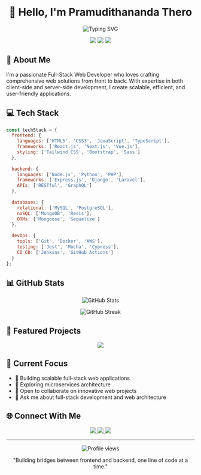 <h1 align="center">👋 Hello, I'm Pramudithananda Thero</h1>
<p align="center">
  <img src="https://readme-typing-svg.herokuapp.com?font=Fira+Code&pause=1000&color=2196F3&center=true&vCenter=true&width=435&lines=Full-Stack+Web+Developer;Backend+Engineer;Frontend+Developer;Database+Expert" alt="Typing SVG" />
</p>

<p align="center">
  <img src="https://img.shields.io/badge/Frontend-Expert-blue?style=for-the-badge&logo=react" />
  <img src="https://img.shields.io/badge/Backend-Specialist-green?style=for-the-badge&logo=node.js" />
  <img src="https://img.shields.io/badge/Database-Professional-orange?style=for-the-badge&logo=mongodb" />
</p>

## 🚀 About Me

I'm a passionate Full-Stack Web Developer who loves crafting comprehensive web solutions from front to back. With expertise in both client-side and server-side development, I create scalable, efficient, and user-friendly applications.

## 💻 Tech Stack

```javascript
const techStack = {
  frontend: {
    languages: ['HTML5', 'CSS3', 'JavaScript', 'TypeScript'],
    frameworks: ['React.js', 'Next.js', 'Vue.js'],
    styling: ['Tailwind CSS', 'Bootstrap', 'Sass']
  },
  
  backend: {
    languages: ['Node.js', 'Python', 'PHP'],
    frameworks: ['Express.js', 'Django', 'Laravel'],
    APIs: ['RESTful', 'GraphQL']
  },
  
  databases: {
    relational: ['MySQL', 'PostgreSQL'],
    noSQL: ['MongoDB', 'Redis'],
    ORMs: ['Mongoose', 'Sequelize']
  },
  
  devOps: {
    tools: ['Git', 'Docker', 'AWS'],
    testing: ['Jest', 'Mocha', 'Cypress'],
    CI_CD: ['Jenkins', 'GitHub Actions']
  }
};
```

## 📊 GitHub Stats

<p align="center">
  <img src="https://github-readme-stats.vercel.app/api?username=YOUR_USERNAME&show_icons=true&theme=tokyonight" alt="GitHub Stats" />
</p>

<p align="center">
  <img src="https://github-readme-streak-stats.herokuapp.com/?user=YOUR_USERNAME&theme=tokyonight" alt="GitHub Streak" />
</p>

## 🌟 Featured Projects

<p align="center">
  <a href="[Project Link]">
    <img src="https://github-readme-stats.vercel.app/api/pin/?username=YOUR_USERNAME&repo=REPO_NAME&theme=tokyonight" />
  </a>
</p>

## 🎯 Current Focus

- 🔭 Building scalable full-stack web applications
- 🌱 Exploring microservices architecture
- 👯 Open to collaborate on innovative web projects
- 💬 Ask me about full-stack development and web architecture

## 🌐 Connect With Me

<p align="center">
  <a href="https://linkedin.com/in/YOUR_PROFILE">
    <img src="https://img.shields.io/badge/LinkedIn-0077B5?style=for-the-badge&logo=linkedin&logoColor=white" />
  </a>
  <a href="https://github.com/YOUR_USERNAME">
    <img src="https://img.shields.io/badge/GitHub-100000?style=for-the-badge&logo=github&logoColor=white" />
  </a>
  <a href="mailto:YOUR_EMAIL">
    <img src="https://img.shields.io/badge/Email-D14836?style=for-the-badge&logo=gmail&logoColor=white" />
  </a>
</p>

---

<p align="center">
  <img src="https://komarev.com/ghpvc/?username=YOUR_USERNAME&color=blueviolet&style=flat-square" alt="Profile views" />
</p>

<p align="center">
  "Building bridges between frontend and backend, one line of code at a time."
</p>
